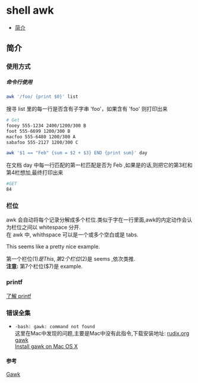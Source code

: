 # shell awk
- [简介](#简介)
## 简介

### 使用方式
##### 命令行使用  
```sh
awk '/foo/ {print $0}' list
```
搜寻 list 里的每一行是否含有子字串 'foo'，如果含有 'foo' 则打印出来

```sh
# Get
fooey 555-1234 2400/1200/300 B 
foot 555-6699 1200/300 B 
macfoo 555-6480 1200/300 A 
sabafoo 555-2127 1200/300 C
```

```sh
awk '$1 == "Feb" {sum = $2 + $3} END {print sum}' day
```
在文档 day 中每一行匹配的第一栏匹配是否为 Feb ,如果是的话,则把它的第3栏和第4栏想加,最终打印出来  
```sh
#GET
84
```

### 栏位  
awk 会自动将每个记录分解成多个栏位.类似于字在一行里面,awk的内定动作会认为栏位之间以 whitespace 分开.  
在 awk 中, whithspace 可以是一个或多个空白或是 tabs.  

This seems like a pretty nice example.  

第一个栏位($1)是 This, 第2个栏位($2)是 seems ,依次类推.    
__注意:__ 第7个栏位($7)是 example. 

### printf
[了解 printf](printf.md)

### 错误全集
- `-bash: gawk: command not found`  
  这里在Mac中发现的问题,主要是Mac中没有此指令,下载安装地址:
  [rudix.org gawk](http://rudix.org/packages/gawk.html)   
  [Install gawk on Mac OS X](http://macappstore.org/gawk/)

#### 参考
[Gawk](http://linux.ximizi.com/linux/linux5458.htm)
